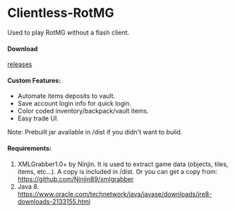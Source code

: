 # Clientless-RotMG

Used to play RotMG without a flash client.

#### Download
<a href="https://github.com/arshma/Clientless-RotMG/releases"> releases </a>

#### Custom Features:
- Automate items deposits to vault.
- Save account login info for quick login.
- Color coded inventory/backpack/vault items.
- Easy trade UI.


Note: Prebuilt jar available in /dist if you didn't want to build. 

#### Requirements:
1) XMLGrabber1.0+ by Ninjin. It is used to extract game data (objects, tiles, items, etc...). A copy is included in /dist. Or you can get    a copy from: https://github.com/Ninjin89/xmlgrabber
2) Java 8. https://www.oracle.com/technetwork/java/javase/downloads/jre8-downloads-2133155.html
